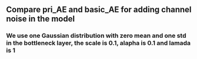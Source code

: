 ## Compare pri_AE and basic_AE for adding channel noise in the model
### We use one Gaussian distribution with zero mean and one std in the bottleneck layer, the scale is 0.1, alapha is 0.1 and lamada is 1
